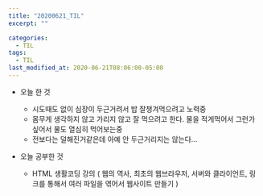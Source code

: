 ```yaml
---
title: "20200621_TIL"
excerpt: ""

categories:
  - TIL
tags:
  - TIL
last_modified_at: 2020-06-21T08:06:00-05:00
---
```


- 오늘 한 것

  - 시도때도 없이 심장이 두근거려서 밥 잘챙겨먹으려고 노력중
  - 몸무게 생각하지 않고 가리지 않고 잘 먹으려고 한다. 물을 적게먹어서 그런가 싶어서 물도 열심히 먹어보는중
  - 전보다는 덜해진거같은데 아예 안 두근거리지는 않는다...

- 오늘 공부한 것
  - HTML 생활코딩 강의 ( 웹의 역사, 최초의 웹브라우저, 서버와 클라이언트, 링크를 통해서 여러 파일을 엮어서 웹사이트 만들기 )
